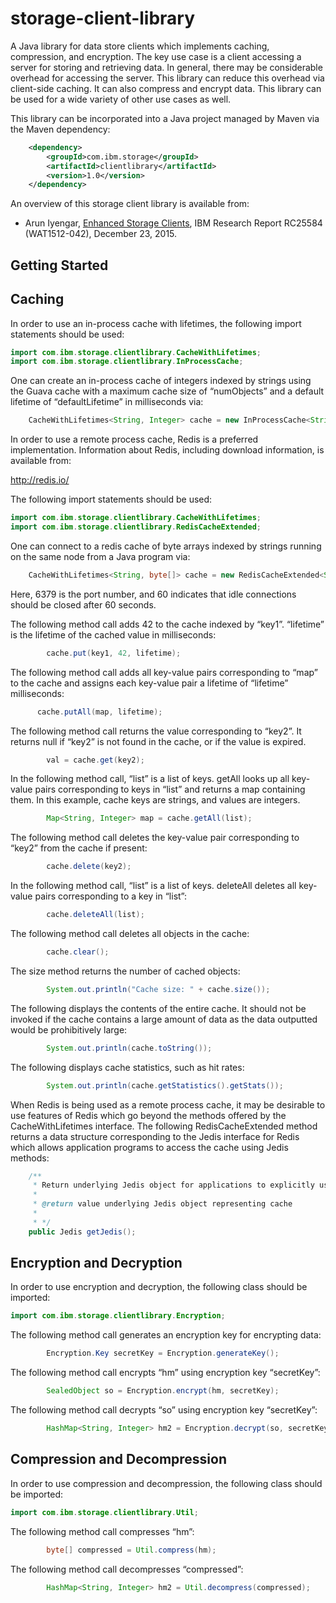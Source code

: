 # storage-client-library
A Java library for data store clients which implements caching, compression, and encryption.
The key use case is a client accessing a server for storing and retrieving data.  In general, there may
be considerable overhead for accessing the server.  This library can reduce this overhead via client-side caching.  It can also compress and
encrypt data.  This library can be used for a wide variety of other use cases as well.

This library can be incorporated into a Java project managed by Maven via the Maven dependency:
```xml
  	<dependency>
  		<groupId>com.ibm.storage</groupId>
  		<artifactId>clientlibrary</artifactId>
  		<version>1.0</version>
  	</dependency>
```

An overview of this storage client library is available from:
* Arun Iyengar, [Enhanced Storage Clients](http://domino.watson.ibm.com/library/CyberDig.nsf/papers/16214813202B330D85257F2A004A2187/$File/rc25584.pdf), IBM Research Report RC25584 (WAT1512-042), December 23, 2015.

## Getting Started

## Caching
In order to use an in-process cache with lifetimes, the following import statements should be used:
~~~ java
import com.ibm.storage.clientlibrary.CacheWithLifetimes;
import com.ibm.storage.clientlibrary.InProcessCache;
~~~
One can create an in-process cache of integers indexed by strings using the Guava cache with a maximum cache size of “numObjects” and a default lifetime of “defaultLifetime” in milliseconds via:
~~~ java
    CacheWithLifetimes<String, Integer> cache = new InProcessCache<String, Integer>(numObjects, defaultLifetime);
~~~
In order to use a remote process cache, Redis is a preferred implementation.  Information about Redis, including download information, is available from:

http://redis.io/

The following import statements should be used:
~~~ java
import com.ibm.storage.clientlibrary.CacheWithLifetimes;
import com.ibm.storage.clientlibrary.RedisCacheExtended;
~~~
One can connect to a redis cache of byte arrays indexed by strings running on the same node from a Java program via:
~~~ java
    CacheWithLifetimes<String, byte[]> cache = new RedisCacheExtended<String, byte[]>("localhost", 6379, 60, defaultExpiration);
~~~
Here, 6379 is the port number, and 60 indicates that idle connections should be closed after 60 seconds.

The following method call adds 42 to the cache indexed by “key1”.  “lifetime” is the lifetime of the cached value in milliseconds:
~~~ java
        cache.put(key1, 42, lifetime);
~~~
The following method call adds all key-value pairs corresponding to “map” to the cache and assigns each key-value pair a lifetime of “lifetime” milliseconds:
 ~~~ java
       cache.putAll(map, lifetime);
~~~
The following method call returns the value corresponding to “key2”.  It returns null if “key2” is not found in the cache, or if the value is expired.
~~~ java
        val = cache.get(key2);
~~~
In the following method call, “list” is a list of keys.  getAll looks up all key-value pairs corresponding to keys in “list” and returns a map containing them.  In this example, cache keys are strings, and values are integers.
~~~ java
        Map<String, Integer> map = cache.getAll(list);
~~~
The following method call deletes the key-value pair corresponding to “key2” from the cache if present: 
~~~ java
        cache.delete(key2);
~~~
In the following method call, “list” is a list of keys.  deleteAll deletes all key-value pairs corresponding to a key in “list”:
~~~ java
        cache.deleteAll(list);
~~~
The following method call deletes all objects in the cache:
~~~ java
        cache.clear();
~~~
The size method returns the number of cached objects:
~~~ java
        System.out.println("Cache size: " + cache.size());
~~~
The following displays the contents of the entire cache.  It should not be invoked if the cache contains a large amount of data as the data outputted would be prohibitively large:
~~~ java
        System.out.println(cache.toString());
~~~
The following displays cache statistics, such as hit rates: 
~~~ java
        System.out.println(cache.getStatistics().getStats());
~~~
When Redis is being used as a remote process cache, it may be desirable to use features of Redis which go beyond the methods offered by the CacheWithLifetimes interface.  The following RedisCacheExtended method returns a data structure corresponding to the Jedis interface for Redis which allows application programs to access the cache using Jedis methods:
~~~ java
    /**
     * Return underlying Jedis object for applications to explicitly use.
     * 
     * @return value underlying Jedis object representing cache
     * 
     * */
    public Jedis getJedis();
~~~
## Encryption and Decryption


In order to use encryption and decryption, the following class should be imported:
~~~ java
import com.ibm.storage.clientlibrary.Encryption;
~~~
The following method call generates an encryption key for encrypting data: 
~~~ java
        Encryption.Key secretKey = Encryption.generateKey();
~~~
The following method call encrypts “hm” using encryption key “secretKey”: 
~~~ java
        SealedObject so = Encryption.encrypt(hm, secretKey);
~~~
The following method call decrypts “so” using encryption key “secretKey”: 
~~~ java
        HashMap<String, Integer> hm2 = Encryption.decrypt(so, secretKey);
~~~
## Compression and Decompression

In order to use compression and decompression, the following class should be imported:
~~~ java
import com.ibm.storage.clientlibrary.Util;
~~~
The following method call compresses “hm”: 
~~~ java
        byte[] compressed = Util.compress(hm);
~~~
The following method call decompresses “compressed”: 
~~~ java
        HashMap<String, Integer> hm2 = Util.decompress(compressed);
~~~

